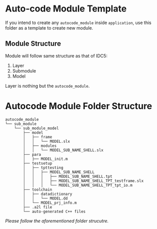 # Auto-code Module Template
If you intend to create any `autocode_module` inside `application`, use this folder as a template to create new module.

## Module Structure
Module will follow same structure as that of IDC5:
1. Layer
2. Submodule
3. Model

Layer is nothing but the `autocode_module`.

# Autocode Module Folder Structure
```
autocode_module
└── sub_module
    └── sub_module_model
        ├── model
        │   ├── frame
        │   │   └── MODEL.slx
        │   ├── modules
        │   │   └── MODEL_SUB_NAME_SHELL.slx
        ├── para
        │   ├── MODEL_init.m
        ├── testsetup
        │   ├── tpttesting
        │   │   ├── MODEL_SUB_NAME_SHELL
        │   │   │   ├── MODEL_SUB_NAME_SHELL.tpt
        │   │   │   ├── MODEL_SUB_NAME_SHELL_TPT_testframe.slx
        │   │   │   └── MODEL_SUB_NAME_SHELL_TPT_tpt_io.m
        ├── toolchain
        │   ├── datadictionary
        │   │   └── MODEL.dd
        │   └── MODEL_prj_info.m
        ├── .a2l file
        └── auto-generated C++ files
```
_Please follow the aforementioned folder strucutre._
